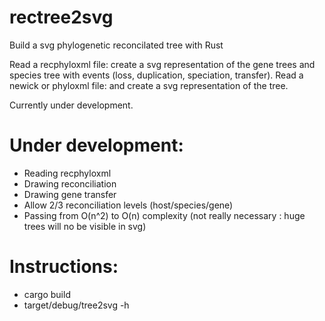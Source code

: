 # rectree2svg
Build a svg phylogenetic reconcilated tree with Rust

Read a recphyloxml file:  create a svg representation of the  gene trees and species tree with events (loss, duplication, speciation, transfer).
Read a newick or phyloxml file:  and create a svg representation of the tree.

Currently under development.

# Under development:
- Reading recphyloxml 
- Drawing reconciliation 
- Drawing gene transfer
- Allow 2/3 reconciliation levels (host/species/gene) 
- Passing from O(n^2) to O(n) complexity (not really necessary :  huge trees will no be visible in svg) 

# Instructions:
- cargo build
- target/debug/tree2svg  -h
